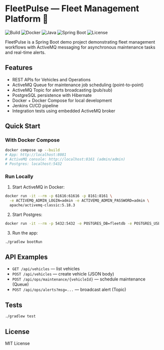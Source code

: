 
# FleetPulse — Fleet Management Platform 🚗

![Build](https://img.shields.io/badge/build-passing-brightgreen)
![Docker](https://img.shields.io/badge/docker-ready-blue)
![Java](https://img.shields.io/badge/java-17-orange)
![Spring Boot](https://img.shields.io/badge/spring--boot-3.3-brightgreen)
![License](https://img.shields.io/badge/license-MIT-lightgrey)

FleetPulse is a Spring Boot demo project demonstrating fleet management workflows with ActiveMQ messaging for asynchronous maintenance tasks and real-time alerts.

## Features
- REST APIs for Vehicles and Operations
- ActiveMQ Queue for maintenance job scheduling (point-to-point)
- ActiveMQ Topic for alerts broadcasting (pub/sub)
- PostgreSQL persistence with Hibernate
- Docker + Docker Compose for local development
- Jenkins CI/CD pipeline
- Integration tests using embedded ActiveMQ broker

## Quick Start

### With Docker Compose
```bash
docker compose up --build
# App: http://localhost:8081
# ActiveMQ console: http://localhost:8161 (admin/admin)
# Postgres: localhost:5432
```

### Run Locally
1. Start ActiveMQ in Docker:
```bash
docker run -it --rm -p 61616:61616 -p 8161:8161 \
  -e ACTIVEMQ_ADMIN_LOGIN=admin -e ACTIVEMQ_ADMIN_PASSWORD=admin \
  apache/activemq-classic:5.18.3
```
2. Start Postgres:
```bash
docker run -it --rm -p 5432:5432 -e POSTGRES_DB=fleetdb -e POSTGRES_USER=postgres -e POSTGRES_PASSWORD=password postgres:15
```
3. Run the app:
```bash
./gradlew bootRun
```

## API Examples
- `GET /api/vehicles` — list vehicles
- `POST /api/vehicles` — create vehicle (JSON body)
- `POST /api/ops/maintenance/{vehicleId}` — schedule maintenance (Queue)
- `POST /api/ops/alerts?msg=...` — broadcast alert (Topic)

## Tests
```bash
./gradlew test
```

## License
MIT License
